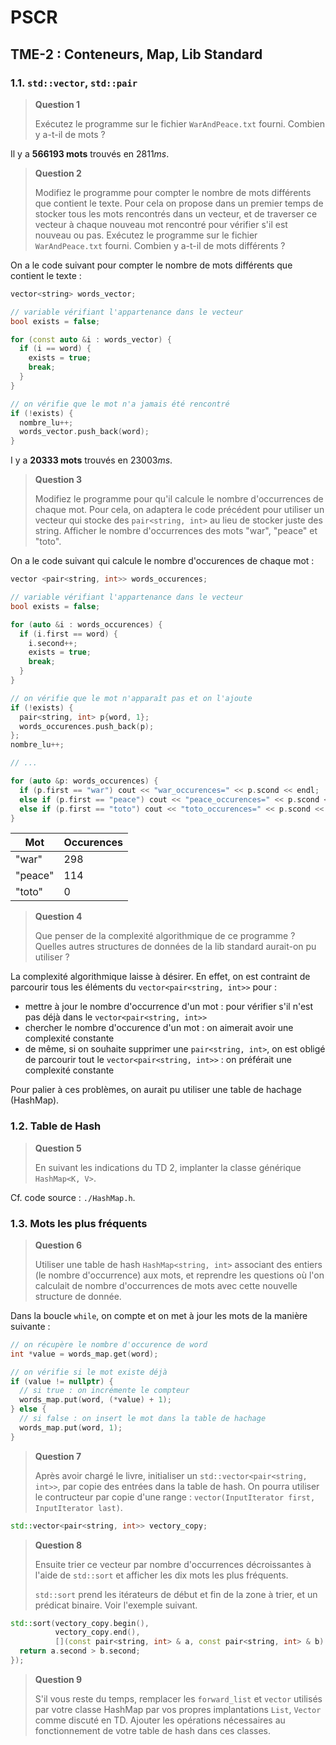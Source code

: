 # PSCR

## TME-2 : Conteneurs, Map, Lib Standard

### 1.1. `std::vector`, `std::pair`

> **Question 1**
> 
> Exécutez le programme sur le fichier `WarAndPeace.txt` fourni. Combien y a-t-il de mots ?

Il y a **566193 mots** trouvés en $2811ms$.

> **Question 2**
> 
> Modifiez le programme pour compter le nombre de mots différents que contient le texte. Pour cela on propose dans un premier temps de stocker tous les mots rencontrés dans un vecteur, et de traverser ce vecteur à chaque nouveau mot rencontré pour vérifier s'il est nouveau ou pas. Exécutez le programme sur le fichier `WarAndPeace.txt` fourni. Combien y a-t-il de mots différents ?

On a le code suivant pour compter le nombre de mots différents que contient le texte :
```cpp
vector<string> words_vector;

// variable vérifiant l'appartenance dans le vecteur
bool exists = false;

for (const auto &i : words_vector) {
  if (i == word) {
    exists = true;
    break;
  }
}

// on vérifie que le mot n'a jamais été rencontré
if (!exists) {
  nombre_lu++;
  words_vector.push_back(word);
}
```

I y a **20333 mots** trouvés en $23003ms$.

> **Question 3**
> 
> Modifiez le programme pour qu'il calcule le nombre d'occurrences de chaque mot. Pour cela, on adaptera le code précédent pour utiliser un vecteur qui stocke des `pair<string, int>` au lieu de stocker juste des string. Afficher le nombre d'occurrences des mots "war", "peace" et
"toto".

On a le code suivant qui calcule le nombre d'occurences de chaque mot :
```cpp
vector <pair<string, int>> words_occurences;

// variable vérifiant l'appartenance dans le vecteur
bool exists = false;

for (auto &i : words_occurences) {
  if (i.first == word) {
    i.second++;
    exists = true;
    break;
  }
}

// on vérifie que le mot n'apparaît pas et on l'ajoute
if (!exists) {
  pair<string, int> p{word, 1};
  words_occurences.push_back(p);
};
nombre_lu++;

// ...

for (auto &p: words_occurences) {
  if (p.first == "war") cout << "war_occurences=" << p.scond << endl;
  else if (p.first == "peace") cout << "peace_occurences=" << p.scond << endl;
  else if (p.first == "toto") cout << "toto_occurences=" << p.scond << endl;
}
```

| **Mot** | **Occurences** |
|---------|----------------|
| "war"   | $298$          |
| "peace" | $114$          |
| "toto"  | $0$            |


> **Question 4**
> 
> Que penser de la complexité algorithmique de ce programme ? Quelles autres structures de données de la lib standard aurait-on pu utiliser ?

La complexité algorithmique laisse à désirer. En effet, on est contraint de parcourir tous les éléments du `vector<pair<string, int>>` pour :
- mettre à jour le nombre d'occurrence d'un mot : pour vérifier s'il n'est pas déjà dans le `vector<pair<string, int>>`
- chercher le nombre d'occurence d'un mot : on aimerait avoir une complexité constante
- de même, si on souhaite supprimer une `pair<string, int>`, on est obligé de parcourir tout le `vector<pair<string, int>>` : on préférait une complexité constante

Pour palier à ces problèmes, on aurait pu utiliser une table de hachage (HashMap).

### 1.2. Table de Hash

> **Question 5**
> 
> En suivant les indications du TD 2, implanter la classe générique `HashMap<K, V>`.

Cf. code source : `./HashMap.h`.

### 1.3. Mots les plus fréquents

> **Question 6**
> 
> Utiliser une table de hash `HashMap<string, int>` associant des entiers (le nombre d'occurrence) aux mots, et reprendre les questions où l'on calculait de nombre d'occurrences de mots avec cette nouvelle structure de donnée.

Dans la boucle `while`, on compte et on met à jour les mots de la manière suivante :
```cpp
// on récupère le nombre d'occurence de word
int *value = words_map.get(word);

// on vérifie si le mot existe déjà
if (value != nullptr) {
  // si true : on incrémente le compteur
  words_map.put(word, (*value) + 1);
} else {
  // si false : on insert le mot dans la table de hachage
  words_map.put(word, 1);
}
```

> **Question 7**
> 
> Après avoir chargé le livre, initialiser un `std::vector<pair<string, int>>`, par copie des entrées dans la table de hash. On pourra utiliser le contructeur par copie d'une range : `vector(InputIterator first, InputIterator last)`.


```cpp
std::vector<pair<string, int>> vectory_copy;

```

> **Question 8**
> 
> Ensuite trier ce vecteur par nombre d'occurrences décroissantes à l'aide de `std::sort` et afficher les dix mots les plus fréquents. 
> 
> `std::sort` prend les itérateurs de début et fin de la zone à trier, et un prédicat binaire. Voir l'exemple
suivant.

```cpp
std::sort(vectory_copy.begin(),
          vectory_copy.end(),
          [](const pair<string, int> & a, const pair<string, int> & b) {
  return a.second > b.second;
});
```


> **Question 9**
> 
> S'il vous reste du temps, remplacer les `forward_list` et `vector` utilisés par votre classe HashMap par vos propres implantations `List`, `Vector` comme discuté en TD. Ajouter les opérations nécessaires au fonctionnement de votre table de hash dans ces classes.

